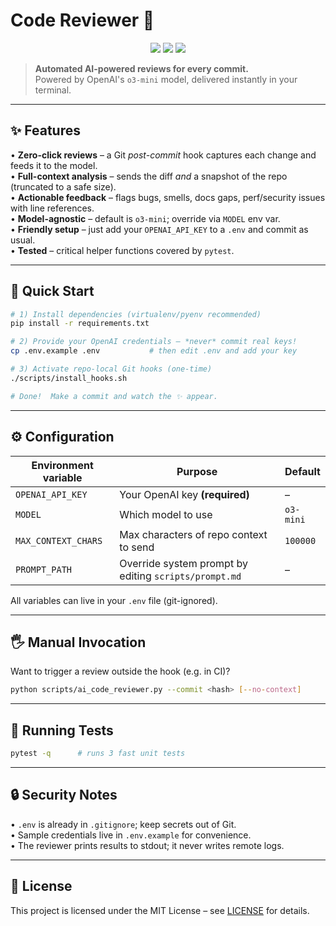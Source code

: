 # Code Reviewer 🐙

<p align="center">
  <img src="https://img.shields.io/badge/Python-3.9%2B-blue" />
  <img src="https://img.shields.io/badge/License-MIT-green" />
  <img src="https://img.shields.io/badge/CI-Pytest%20passing-brightgreen" />
</p>

> **Automated AI-powered reviews for every commit.**  
> Powered by OpenAI's `o3-mini` model, delivered instantly in your terminal.

---

## ✨ Features

• **Zero-click reviews** – a Git *post-commit* hook captures each change and feeds it to the model.  
• **Full-context analysis** – sends the diff *and* a snapshot of the repo (truncated to a safe size).  
• **Actionable feedback** – flags bugs, smells, docs gaps, perf/security issues with line references.  
• **Model-agnostic** – default is `o3-mini`; override via `MODEL` env var.  
• **Friendly setup** – just add your `OPENAI_API_KEY` to a `.env` and commit as usual.  
• **Tested** – critical helper functions covered by `pytest`.

---

## 🚀 Quick Start

```bash
# 1) Install dependencies (virtualenv/pyenv recommended)
pip install -r requirements.txt

# 2) Provide your OpenAI credentials – *never* commit real keys!
cp .env.example .env           # then edit .env and add your key

# 3) Activate repo-local Git hooks (one-time)
./scripts/install_hooks.sh

# Done!  Make a commit and watch the ✨ appear.
```

---

## ⚙️ Configuration

Environment variable | Purpose | Default
--- | --- | ---
`OPENAI_API_KEY` | Your OpenAI key **(required)** | –
`MODEL` | Which model to use | `o3-mini`
`MAX_CONTEXT_CHARS` | Max characters of repo context to send | `100000`
`PROMPT_PATH` | Override system prompt by editing `scripts/prompt.md` | –

All variables can live in your `.env` file (git-ignored).

---

## 🖐 Manual Invocation

Want to trigger a review outside the hook (e.g. in CI)?

```bash
python scripts/ai_code_reviewer.py --commit <hash> [--no-context]
```

---

## 🧪 Running Tests

```bash
pytest -q      # runs 3 fast unit tests
```

---

## 🔒 Security Notes

• `.env` is already in `.gitignore`; keep secrets out of Git.  
• Sample credentials live in `.env.example` for convenience.  
• The reviewer prints results to stdout; it never writes remote logs.

---

## 📄 License

This project is licensed under the MIT License – see [LICENSE](LICENSE) for details.